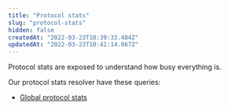 ```yaml
---
title: "Protocol stats"
slug: "protocol-stats"
hidden: false
createdAt: "2022-03-23T10:39:33.484Z"
updatedAt: "2022-03-23T10:41:14.067Z"
---
```


Protocol stats are exposed to understand how busy everything is.

Our protocol stats resolver have these queries:

- [Global protocol stats](doc:global-protocol-stats)
